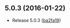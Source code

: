 <a name="5.0.3"></a>
## 5.0.3 (2016-01-22)


* Release 5.0.3 ([ba2fa19](https://github.com/dstack/BootSwatchr/commit/ba2fa19))



